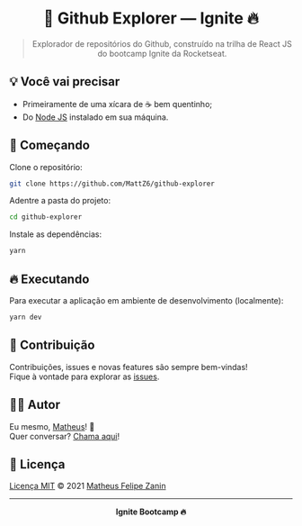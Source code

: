 <div align="center">
  <h1>
    🔶 Github Explorer — Ignite 🔥
  </h1>

  > Explorador de repositórios do Github, construído na trilha de React JS do bootcamp Ignite da Rocketseat.
</div>

## 💡 Você vai precisar

- Primeiramente de uma xícara de ☕ bem quentinho;
- Do [Node JS](https://nodejs.org/pt-br/) instalado em sua máquina.

## 🎉 Começando

Clone o repositório:

```bash
git clone https://github.com/MattZ6/github-explorer
```

Adentre a pasta do projeto:

```bash
cd github-explorer
```

Instale as dependências:

```bash
yarn
```

## 🔥 Executando

Para executar a aplicação em ambiente de desenvolvimento (localmente):

```bash
yarn dev
```

## 🤝 Contribuição

Contribuições, issues e novas features são sempre bem-vindas! <br/>
Fique à vontade para explorar as [issues](https://github.com/MattZ6/github-explorer/issues).

## 👨‍🎤 Autor

Eu mesmo, [Matheus](https://github.com/MattZ6)! 👋
<br />
Quer conversar? [Chama aqui](https://www.linkedin.com/in/mattz6)!

## 📜 Licença

[Licença MIT](https://github.com/MattZ6/github-explorer/blob/main/LICENSE.md) © 2021 [Matheus Felipe Zanin](https://github.com/MattZ6)

___

<div align="center">
  <strong>Ignite Bootcamp 🔥</strong>
</div>
